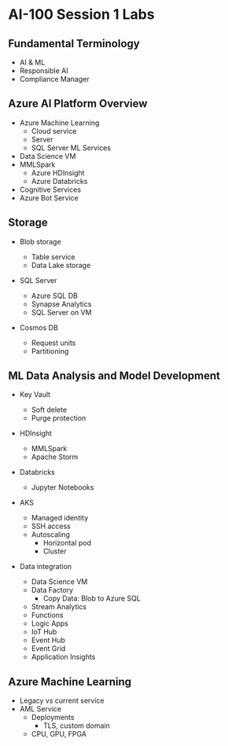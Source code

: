# AI-100 Session 1 Labs

## Fundamental Terminology

* AI & ML
* Responsible AI
* Compliance Manager

## Azure AI Platform Overview

* Azure Machine Learning
    * Cloud service
    * Server
    * SQL Server ML Services
* Data Science VM
* MMLSpark
    * Azure HDInsight
    * Azure Databricks
* Cognitive Services
* Azure Bot Service

## Storage

* Blob storage
    * Table service
    * Data Lake storage

* SQL Server
    * Azure SQL DB
    * Synapse Analytics
    * SQL Server on VM

* Cosmos DB
    * Request units
    * Partitioning

## ML Data Analysis and Model Development

* Key Vault
    * Soft delete
    * Purge protection

* HDInsight
    * MMLSpark
    * Apache Storm

* Databricks
    * Jupyter Notebooks

* AKS
    * Managed identity
    * SSH access
    * Autoscaling
        * Horizontal pod
        * Cluster

* Data integration
    * Data Science VM
    * Data Factory
        * Copy Data: Blob to Azure SQL
    * Stream Analytics
    * Functions
    * Logic Apps
    * IoT Hub
    * Event Hub
    * Event Grid
    * Application Insights

## Azure Machine Learning

* Legacy vs current service
* AML Service
    * Deployments
        * TLS, custom domain
    * CPU, GPU, FPGA
